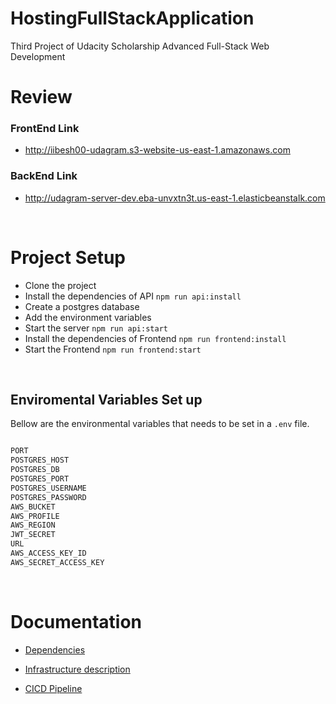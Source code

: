 # HostingFullStackApplication

Third Project of Udacity Scholarship Advanced Full-Stack Web Development

# Review

### FrontEnd Link

- http://iibesh00-udagram.s3-website-us-east-1.amazonaws.com

### BackEnd Link

- http://udagram-server-dev.eba-unvxtn3t.us-east-1.elasticbeanstalk.com

<br>

# Project Setup

 <ul>
  <li>Clone the project</li>
  <li>Install the dependencies of API <code>npm run api:install</code></li>
  <li>Create a postgres database</li>
  <li>Add the environment variables</li>
  <li>Start the server <code>npm run api:start</code></li>
  <li>Install the dependencies of Frontend <code>npm run frontend:install</code></li>
  <li>Start the Frontend <code>npm run frontend:start</code></li>
 </ul>

<br>

## Enviromental Variables Set up
Bellow are the environmental variables that needs to be set in a `.env` file. 
```bash

PORT
POSTGRES_HOST
POSTGRES_DB
POSTGRES_PORT
POSTGRES_USERNAME
POSTGRES_PASSWORD
AWS_BUCKET
AWS_PROFILE
AWS_REGION
JWT_SECRET
URL
AWS_ACCESS_KEY_ID
AWS_SECRET_ACCESS_KEY	
```

<br>

# Documentation

- [Dependencies](https://github.com/MuhamedRashwan/HostingFullStackApp-AWS/blob/main/Documentation/Dependencies.md)

- [Infrastructure description](https://github.com/BeshoyMorad/HostingFullStackApplication/blob/main/docs/Infrastructure%20description.md)

- [CICD Pipeline](https://github.com/MuhamedRashwan/HostingFullStackApp-AWS/blob/main/Documentation/CircleCI%20Pipeline.md)
